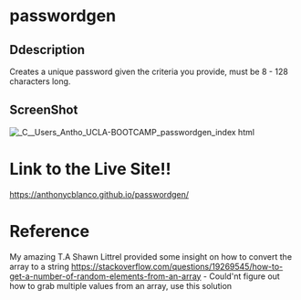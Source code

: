 # passwordgen

## Ddescription

Creates a unique password given the criteria you provide, must be 8 - 128 characters long.

## ScreenShot

![_C__Users_Antho_UCLA-BOOTCAMP_passwordgen_index html](https://github.com/AnthonyCBlanco/passwordgen/assets/146141047/6ef8a1f0-51fc-4495-b876-53b96b943f48)

# Link to the Live Site!!

https://anthonycblanco.github.io/passwordgen/

# Reference

My amazing T.A Shawn Littrel provided some insight on how to convert the array to a string
https://stackoverflow.com/questions/19269545/how-to-get-a-number-of-random-elements-from-an-array - Could'nt figure out how to grab multiple values from an array, use this solution




